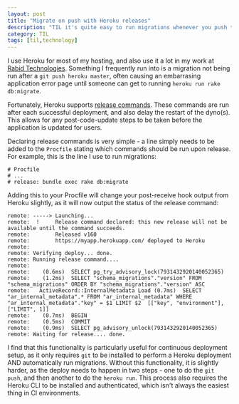 ```yaml
---
layout: post
title: "Migrate on push with Heroku releases"
description: "TIL it's quite easy to run migrations whenever you push to Heroku"
category: TIL
tags: [til,technology]
---
```


I use Heroku for most of my hosting, and also use it a lot in my work at [Rabid Technologies](https://www.rabidtech.co.nz). Something I frequently run into is a migration not being run after a `git push heroku master`, often causing an embarrasing application error page until someone can get to running `heroku run rake db:migrate`. 

Fortunately, Heroku supports [release commands](https://devcenter.heroku.com/articles/release-phase). These commands are run after each successful deployment, and also delay the restart of the dyno(s). This allows for any post-code-update steps to be taken before the application is updated for users. 

Declaring release commands is very simple - a line simply needs to be added to the `Procfile` stating which commands should be run upon release. For example, this is the line I use to run migrations:

```
# Procfile
# ...
# release: bundle exec rake db:migrate
```


Adding this to your Procfile will change your post-receive hook output from Heroku slightly, as it will now output the status of the release command:

```
remote: -----> Launching...        
remote:  !     Release command declared: this new release will not be available until the command succeeds.        
remote:        Released v160        
remote:        https://myapp.herokuapp.com/ deployed to Heroku        
remote: 
remote: Verifying deploy... done.        
remote: Running release command....
remote: 
remote:    (0.6ms)  SELECT pg_try_advisory_lock(7931432920140052365)        
remote:    (1.2ms)  SELECT "schema_migrations"."version" FROM "schema_migrations" ORDER BY "schema_migrations"."version" ASC        
remote:   ActiveRecord::InternalMetadata Load (0.7ms)  SELECT  "ar_internal_metadata".* FROM "ar_internal_metadata" WHERE "ar_internal_metadata"."key" = $1 LIMIT $2  [["key", "environment"], ["LIMIT", 1]]        
remote:    (0.7ms)  BEGIN        
remote:    (0.5ms)  COMMIT        
remote:    (0.9ms)  SELECT pg_advisory_unlock(7931432920140052365)        
remote: Waiting for release.... done. 
```

I find that this functionality is particularly useful for continuous deployment setup, as it only requires `git` to be installed to perform a Heroku deployment AND automatically run migrations. Without this functionality, it is slightly harder, as the deploy needs to happen in two steps - one to do the `git push`, and then another to do the `heroku run`. This process also requires the Heroku CLI to be installed and authenticated, which isn't always the easiest thing in CI environments.
